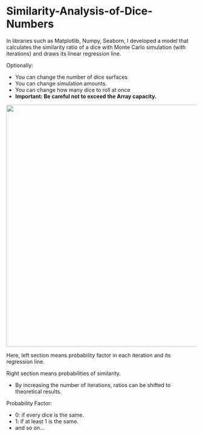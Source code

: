 # Similarity-Analysis-of-Dice-Numbers
In libraries such as Matplotlib, Numpy, Seaborn, I developed a model that calculates the similarity ratio of a dice with Monte Carlo simulation (with iterations) and draws its linear regression line.

Optionally:

- You can change the number of dice surfaces
- You can change simulation amounts.
- You can change how many dice to roll at once
- **Important: Be careful not to exceed the Array capacity.**



<img  src = "https://user-images.githubusercontent.com/25516047/187803254-d154c187-7994-4b23-9975-aed688fc128f.PNG" align="center" height="640" width=auto />

Here, left section means probability factor in each iteration and its regression line.



Right section means probabilities of similarity.
- By increasing the number of iterations, ratios can be shifted to theoretical results.

Probability Factor:
- 0: if every dice is the same.
- 1: if at least 1 is the same.
- and so on...
